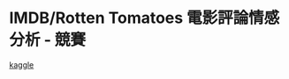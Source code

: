 # IMDB/Rotten Tomatoes 電影評論情感分析 - 競賽
[kaggle](https://www.kaggle.com/competitions/imdb-rotten-tomatoes/)